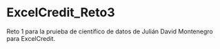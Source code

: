 # ExcelCredit_Reto3
Reto 1 para la pruieba de científico de datos de Julián David Montenegro para ExcelCredit.
